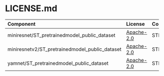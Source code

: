 # LICENSE.md

| Component                            | License              | Copyright |
|:---------                            |:-------              |:----------|
| miniresnet/ST_pretrainedmodel_public_dataset         | [Apache-2.0](./miniresnet/ST_pretrainedmodel_public_dataset/LICENSE.md)               | STMicroelectronics  |
| miniresnetv2/ST_pretrainedmodel_public_dataset         | [Apache-2.0](./miniresnetv2/ST_pretrainedmodel_public_dataset/LICENSE.md)               | STMicroelectronics  |
| yamnet/ST_pretrainedmodel_public_dataset         | [Apache-2.0](./yamnet/ST_pretrainedmodel_public_dataset/LICENSE.md)               | STMicroelectronics  |


